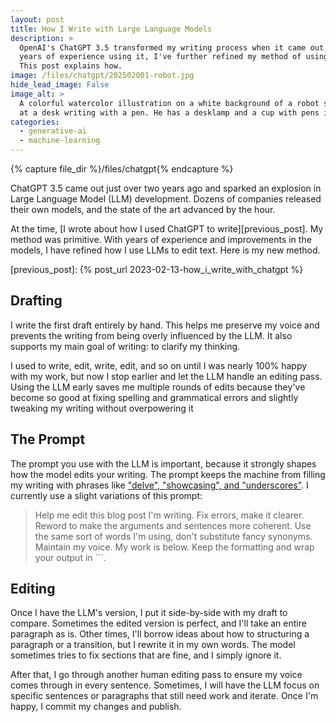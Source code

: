 ```yaml
---
layout: post
title: How I Write with Large Language Models
description: >
  OpenAI's ChatGPT 3.5 transformed my writing process when it came out. After
  years of experience using it, I've further refined my method of using LLMs.
  This post explains how.
image: /files/chatgpt/202502001-robot.jpg
hide_lead_image: False
image_alt: >
  A colorful watercolor illustration on a white background of a robot sitting
  at a desk writing with a pen. He has a desklamp and a cup with pens in it.
categories:
  - generative-ai
  - machine-learning
---
```


{% capture file_dir %}/files/chatgpt{% endcapture %}

ChatGPT 3.5 came out just over two years ago and sparked an explosion in Large
Language Model (LLM) development. Dozens of companies released their own
models, and the state of the art advanced by the hour.

At the time, [I wrote about how I used ChatGPT to write][previous_post]. My
method was primitive. With years of experience and improvements in the models,
I have refined how I use LLMs to edit text. Here is my new method.

[previous_post]: {% post_url 2023-02-13-how_i_write_with_chatgpt %}

## Drafting

I write the first draft entirely by hand. This helps me preserve my voice and
prevents the writing from being overly influenced by the LLM. It also supports
my main goal of writing: to clarify my thinking.

I used to write, edit, write, edit, and so on until I was nearly 100% happy
with my work, but now I stop earlier and let the LLM handle an editing pass.
Using the LLM early saves me multiple rounds of edits because they've become
so good at fixing spelling and grammatical errors and slightly tweaking my
writing without overpowering it

## The Prompt

The prompt you use with the LLM is important, because it strongly shapes how
the model edits your writing. The prompt keeps the machine from filling my
writing with phrases like ["delve", "showcasing", and "underscores"][ars]. I
currently use a slight variations of this prompt:

> Help me edit this blog post I'm writing. Fix errors, make it clearer. Reword
> to make the arguments and sentences more coherent. Use the same sort of
> words I'm using, don't substitute fancy synonyms. Maintain my voice. My work
> is below. Keep the formatting and wrap your output in \`\`\`.

[ars]: https://arstechnica.com/ai/2024/07/the-telltale-words-that-could-identify-generative-ai-text/

## Editing

Once I have the LLM's version, I put it side-by-side with my draft to compare.
Sometimes the edited version is perfect, and I'll take an entire paragraph as
is. Other times, I'll borrow ideas about how to structuring a paragraph or a
transition, but I rewrite it in my own words. The model sometimes tries to fix
sections that are fine, and I simply ignore it.

After that, I go through another human editing pass to ensure my voice comes
through in every sentence. Sometimes, I will have the LLM focus on specific
sentences or paragraphs that still need work and iterate. Once I'm happy, I
commit my changes and publish.
